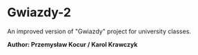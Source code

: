 # Gwiazdy-2
An improved version of "Gwiazdy" project for university classes.

**Author: Przemysław Kocur / Karol Krawczyk**
